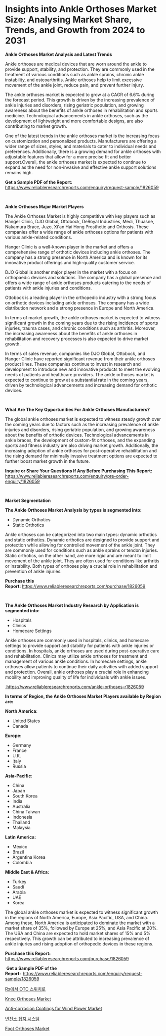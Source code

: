 <p><h1>Insights into Ankle Orthoses Market Size: Analysing Market Share, Trends, and Growth from 2024 to 2031</h1></p><p><strong>Ankle Orthoses Market Analysis and Latest Trends</strong></p>
<p><p>Ankle orthoses are medical devices that are worn around the ankle to provide support, stability, and protection. They are commonly used in the treatment of various conditions such as ankle sprains, chronic ankle instability, and osteoarthritis. Ankle orthoses help to limit excessive movement of the ankle joint, reduce pain, and prevent further injury.</p><p>The ankle orthoses market is expected to grow at a CAGR of 6.6% during the forecast period. This growth is driven by the increasing prevalence of ankle injuries and disorders, rising geriatric population, and growing awareness about the benefits of ankle orthoses in rehabilitation and sports medicine. Technological advancements in ankle orthoses, such as the development of lightweight and more comfortable designs, are also contributing to market growth.</p><p>One of the latest trends in the ankle orthoses market is the increasing focus on customization and personalized products. Manufacturers are offering a wider range of sizes, styles, and materials to cater to individual needs and preferences. Additionally, there is a growing demand for ankle orthoses with adjustable features that allow for a more precise fit and better support.Overall, the ankle orthoses market is expected to continue to expand as the need for non-invasive and effective ankle support solutions remains high.</p></p>
<p><strong>Get a Sample PDF of the Report:&nbsp;</strong> <a href="https://www.reliableresearchreports.com/enquiry/request-sample/1826059">https://www.reliableresearchreports.com/enquiry/request-sample/1826059</a></p>
<p>&nbsp;</p>
<p><strong>Ankle Orthoses Major Market Players</strong></p>
<p><p>The Ankle Orthoses Market is highly competitive with key players such as Hanger Clinic, DJO Global, Ottobock, DeRoyal Industries, Medi, Thuasne, Nakamura Brace, Juzo, Xi'an Hai Hong Prosthetic and Orthosis. These companies offer a wide range of ankle orthoses options for patients with various ankle-related conditions.</p><p>Hanger Clinic is a well-known player in the market and offers a comprehensive range of orthotic devices including ankle orthoses. The company has a strong presence in North America and is known for its innovative product offerings and high-quality customer service.</p><p>DJO Global is another major player in the market with a focus on orthopaedic devices and solutions. The company has a global presence and offers a wide range of ankle orthoses products catering to the needs of patients with ankle injuries and conditions.</p><p>Ottobock is a leading player in the orthopedic industry with a strong focus on orthotic devices including ankle orthoses. The company has a wide distribution network and a strong presence in Europe and North America.</p><p>In terms of market growth, the ankle orthoses market is expected to witness significant growth in the coming years due to the rising incidence of sports injuries, trauma cases, and chronic conditions such as arthritis. Moreover, the increasing awareness about the benefits of ankle orthoses in rehabilitation and recovery processes is also expected to drive market growth.</p><p>In terms of sales revenue, companies like DJO Global, Ottobock, and Hanger Clinic have reported significant revenue from their ankle orthoses product lines. These companies continue to invest in research and development to introduce new and innovative products to meet the evolving needs of patients and healthcare providers. The ankle orthoses market is expected to continue to grow at a substantial rate in the coming years, driven by technological advancements and increasing demand for orthotic devices.</p></p>
<p>&nbsp;</p>
<p><strong>What Are The Key Opportunities For Ankle Orthoses Manufacturers?</strong></p>
<p><p>The global ankle orthoses market is expected to witness steady growth over the coming years due to factors such as the increasing prevalence of ankle injuries and disorders, rising geriatric population, and growing awareness about the benefits of orthotic devices. Technological advancements in ankle braces, the development of custom-fit orthoses, and the expanding sports and fitness industry are also driving market growth. Additionally, the increasing adoption of ankle orthoses for post-operative rehabilitation and the rising demand for minimally invasive treatment options are expected to further boost market growth in the future.</p></p>
<p><strong>Inquire or Share Your Questions If Any Before Purchasing This Report:</strong> <a href="https://www.reliableresearchreports.com/enquiry/pre-order-enquiry/1826059">https://www.reliableresearchreports.com/enquiry/pre-order-enquiry/1826059</a></p>
<p>&nbsp;</p>
<p><strong>Market Segmentation</strong></p>
<p><strong>The Ankle Orthoses Market Analysis by types is segmented into:</strong></p>
<p><ul><li>Dynamic Orthotics</li><li>Static Orthotics</li></ul></p>
<p><p>Ankle orthoses can be categorized into two main types: dynamic orthotics and static orthotics. Dynamic orthotics are designed to provide support and protection while allowing for controlled movement of the ankle joint. They are commonly used for conditions such as ankle sprains or tendon injuries. Static orthotics, on the other hand, are more rigid and are meant to limit movement of the ankle joint. They are often used for conditions like arthritis or instability. Both types of orthoses play a crucial role in rehabilitation and prevention of ankle injuries.</p></p>
<p><strong>Purchase this Report:&nbsp;</strong><a href="https://www.reliableresearchreports.com/purchase/1826059">https://www.reliableresearchreports.com/purchase/1826059</a></p>
<p>&nbsp;</p>
<p><strong>The Ankle Orthoses Market Industry Research by Application is segmented into:</strong></p>
<p><ul><li>Hospitals</li><li>Clinics</li><li>Homecare Settings</li></ul></p>
<p><p>Ankle orthoses are commonly used in hospitals, clinics, and homecare settings to provide support and stability for patients with ankle injuries or conditions. In hospitals, ankle orthoses are used during post-operative care and rehabilitation. Clinics may utilize ankle orthoses for treatment and management of various ankle conditions. In homecare settings, ankle orthoses allow patients to continue their daily activities with added support and protection. Overall, ankle orthoses play a crucial role in enhancing mobility and improving quality of life for individuals with ankle issues.</p></p>
<p><a href="https://www.reliableresearchreports.com/ankle-orthoses-r1826059">&nbsp;https://www.reliableresearchreports.com/ankle-orthoses-r1826059</a></p>
<p><strong>In terms of Region, the Ankle Orthoses Market Players available by Region are:</strong></p>
<p>
    <p> <strong> North America: </strong>
        <ul>
            <li>United States</li>
            <li>Canada</li>
        </ul>
        </p> 
    <p> <strong> Europe: </strong>
        <ul>
            <li>Germany</li>
            <li>France</li>
            <li>U.K.</li>
            <li>Italy</li>
            <li>Russia</li>
        </ul>
        </p> 
    <p> <strong> Asia-Pacific: </strong>
        <ul>
            <li>China</li>
            <li>Japan</li>
            <li>South Korea</li>
            <li>India</li>
            <li>Australia</li>
            <li>China Taiwan</li>
            <li>Indonesia</li>
            <li>Thailand</li>
            <li>Malaysia</li>
        </ul>
        </p> 
    <p> <strong> Latin America: </strong>
        <ul>
            <li>Mexico</li>
            <li>Brazil</li>
            <li>Argentina Korea</li>
            <li>Colombia</li>
        </ul>
        </p> 
    <p> <strong> Middle East & Africa: </strong>
        <ul>
            <li>Turkey</li>
            <li>Saudi</li>
            <li>Arabia</li>
            <li>UAE</li>
            <li>Korea</li>
        </ul>
    </p>
    </p>
<p><p>The global ankle orthoses market is expected to witness significant growth in the regions of North America, Europe, Asia Pacific, USA, and China. Among these, North America is anticipated to dominate the market with a market share of 35%, followed by Europe at 25%, and Asia Pacific at 20%. The USA and China are expected to hold market shares of 15% and 5% respectively. This growth can be attributed to increasing prevalence of ankle injuries and rising adoption of orthopedic devices in these regions.</p></p>
<p><strong>Purchase this Report: </strong><a href="https://www.reliableresearchreports.com/purchase/1826059">https://www.reliableresearchreports.com/purchase/1826059</a></p>
<p>&nbsp;<strong>Get a Sample PDF of the Report:&nbsp;&nbsp;</strong><a href="https://www.reliableresearchreports.com/enquiry/request-sample/1826059">https://www.reliableresearchreports.com/enquiry/request-sample/1826059</a></p>
<p><strong></strong></p>
<p><p><a href="https://github.com/Tristiarton768456/Market-Research-Report-List-1/blob/main/752317044226.md">Rx에서 OTC 스위치로</a></p><p><a href="https://github.com/shotows/Market-Research-Report-List-2/blob/main/knee-orthoses-market.md">Knee Orthoses Market</a></p><p><a href="https://issuu.com/reportprime-2/docs/anti-corrosion-coatings-for-wind-power-market-size">Anti-corrosion Coatings for Wind Power Market</a></p><p><a href="https://github.com/vsoq0zknh59/Market-Research-Report-List-2/blob/main/209082444225.md">변전소 접지 시스템</a></p><p><a href="https://github.com/Sinjinluong3e0awx2m195k76/Market-Research-Report-List-2/blob/main/foot-orthoses-market.md">Foot Orthoses Market</a></p></p>